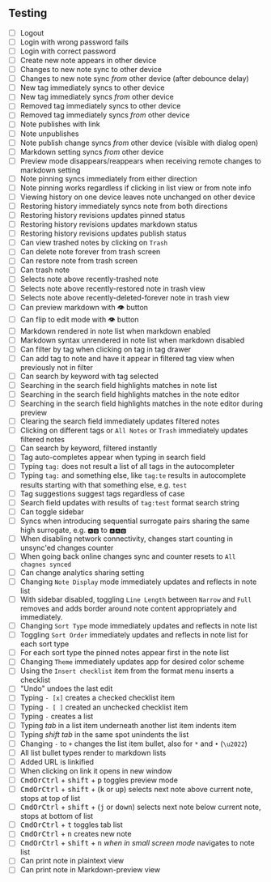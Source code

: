 ## Testing

- [ ] Logout
- [ ] Login with wrong password fails
- [ ] Login with correct password
- [ ] Create new note appears in other device
- [ ] Changes to new note sync to other device
- [ ] Changes to new note sync _from_ other device (after debounce delay)
- [ ] New tag immediately syncs to other device
- [ ] New tag immediately syncs _from_ other device
- [ ] Removed tag immediately syncs to other device
- [ ] Removed tag immediately syncs _from_ other device
- [ ] Note publishes with link
- [ ] Note unpublishes
- [ ] Note publish change syncs _from_ other device (visible with dialog open)
- [ ] Markdown setting syncs _from_ other device
- [ ] Preview mode disappears/reappears when receiving remote changes to markdown setting
- [ ] Note pinning syncs immediately from either direction
- [ ] Note pinning works regardless if clicking in list view or from note info
- [ ] Viewing history on one device leaves note unchanged on other device
- [ ] Restoring history immediately syncs note from both directions
- [ ] Restoring history revisions updates pinned status
- [ ] Restoring history revisions updates markdown status
- [ ] Restoring history revisions updates publish status
- [ ] Can view trashed notes by clicking on `Trash`
- [ ] Can delete note forever from trash screen
- [ ] Can restore note from trash screen
- [ ] Can trash note
- [ ] Selects note above recently-trashed note
- [ ] Selects note above recently-restored note in trash view
- [ ] Selects note above recently-deleted-forever note in trash view
- [ ] Can preview markdown with 👁 button
- [ ] Can flip to edit mode with 👁 button
- [ ] Markdown rendered in note list when markdown enabled
- [ ] Markdown syntax unrendered in note list when markdown disabled
- [ ] Can filter by tag when clicking on tag in tag drawer
- [ ] Can add tag to note and have it appear in filtered tag view when previously not in filter
- [ ] Can search by keyword with tag selected
- [ ] Searching in the search field highlights matches in note list
- [ ] Searching in the search field highlights matches in the note editor
- [ ] Searching in the search field highlights matches in the note editor during preview
- [ ] Clearing the search field immediately updates filtered notes
- [ ] Clicking on different tags or `All Notes` or `Trash` immediately updates filtered notes
- [ ] Can search by keyword, filtered instantly
- [ ] Tag auto-completes appear when typing in search field
- [ ] Typing `tag:` does not result a list of all tags in the autocompleter
- [ ] Typing `tag:` and something else, like `tag:te` results in autocomplete results starting with that something else, e.g. `test`
- [ ] Tag suggestions suggest tags regardless of case
- [ ] Search field updates with results of `tag:test` format search string
- [ ] Can toggle sidebar
- [ ] Syncs when introducing sequential surrogate pairs sharing the same high surrogate, e.g. `🅰🅱` to `🅰🅰🅱`
- [ ] When disabling network connectivity, changes start counting in unsync'ed changes counter
- [ ] When going back online changes sync and counter resets to `All chagnes synced`
- [ ] Can change analytics sharing setting
- [ ] Changing `Note Display` mode immediately updates and reflects in note list
- [ ] With sidebar disabled, toggling `Line Length` between `Narrow` and `Full` removes and adds border around note content appropriately and immediately.
- [ ] Changing `Sort Type` mode immediately updates and reflects in note list
- [ ] Toggling `Sort Order` immediately updates and reflects in note list for each sort type
- [ ] For each sort type the pinned notes appear first in the note list
- [ ] Changing `Theme` immediately updates app for desired color scheme
- [ ] Using the `Insert checklist` item from the format menu inserts a checklist
- [ ] "Undo" undoes the last edit
- [ ] Typing `- [x]` creates a checked checklist item
- [ ] Typing `- [ ]` created an unchecked checklist item
- [ ] Typing `-` creates a list
- [ ] Typing _tab_ in a list item underneath another list item indents item
- [ ] Typing _shift tab_ in the same spot unindents the list
- [ ] Changing `-` to `+` changes the list item bullet, also for `*` and `•` (`\u2022`)
- [ ] All list bullet types render to markdown lists
- [ ] Added URL is linkified
- [ ] When clicking on link it opens in new window
- [ ] <kbd>CmdOrCtrl</kbd> + <kbd>shift</kbd> + <kbd>p</kbd> toggles preview mode
- [ ] <kbd>CmdOrCtrl</kbd> + <kbd>shift</kbd> + (<kbd>k</kbd> or <kbd>up</kbd>) selects next note above current note, stops at top of list
- [ ] <kbd>CmdOrCtrl</kbd> + <kbd>shift</kbd> + (<kbd>j</kbd> or <kbd>down</kbd>) selects next note below current note, stops at bottom of list
- [ ] <kbd>CmdOrCtrl</kbd> + <kbd>t</kbd> toggles tab list
- [ ] <kbd>CmdOrCtrl</kbd> + <kbd>n</kbd> creates new note
- [ ] <kbd>CmdOrCtrl</kbd> + <kbd>shift</kbd> + <kbd>n</kbd> _when in small screen mode_ navigates to note list
- [ ] Can print note in plaintext view
- [ ] Can print note in Markdown-preview view
